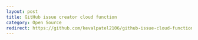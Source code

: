 ```yaml
---
layout: post
title: GitHub issue creator cloud function
category: Open Source
redirect: https://github.com/kevalpatel2106/github-issue-cloud-function
---
```

